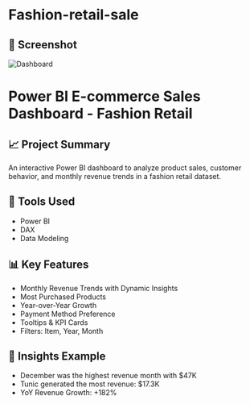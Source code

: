 # Fashion-retail-sale

## 📸 Screenshot
![Dashboard](link-to-dashboard-image.png)

# Power BI E-commerce Sales Dashboard - Fashion Retail

## 📈 Project Summary
An interactive Power BI dashboard to analyze product sales, customer behavior, and monthly revenue trends in a fashion retail dataset.

## 🔧 Tools Used
- Power BI
- DAX
- Data Modeling

## 📊 Key Features
- Monthly Revenue Trends with Dynamic Insights
- Most Purchased Products
- Year-over-Year Growth
- Payment Method Preference
- Tooltips & KPI Cards
- Filters: Item, Year, Month



## 🚀 Insights Example
- December was the highest revenue month with $47K
- Tunic generated the most revenue: $17.3K
- YoY Revenue Growth: +182%

